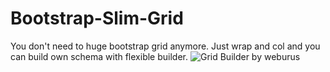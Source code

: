 # Bootstrap-Slim-Grid
You don't need to huge bootstrap grid anymore. Just wrap and col and you can build own schema with flexible builder.
![Grid Builder by weburus](https://drive.google.com/open?id=1_7iIrs_ekwNzGrVqLKsLunJbtcADbyH4)
